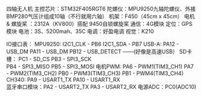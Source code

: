 四轴无人机
  主控芯片：STM32F405RGT6
  陀螺仪：MPU9250九轴陀螺仪、外接BMP280气压计组成10轴（不行就用六轴）
  机架：F450（45cm x 45cm）
  电机 & 螺旋桨 ：2312A（KV800）搭配 9450自锁螺旋桨
  通信：4G模块
  定位：GPS模块
  电池：3S、5200mah、35C
  电调：好盈电调
  视觉：K210

IO接口表：
  MPU9250:  I2C1_CLK - PB6 	I2C1_SDA - PB7
  USB-A:    PA12 - USB_DM	PA11 - USB_DM	   PB12 - USB_DETECT	——(好像是高速USB）
  SD卡槽：     PC1 - SD_CS		PB3 - SPI3_SCK		
	    PB4 - SPI3_MISO	PB5 - SPI3_MOSI
  电机PWM:  PA6 - PWM1(TIM3_CH1)		 PA7 - PWM2(TIM3_CH2)
	    PB0 - PWM3(TIM3_CH3)	 PB1 - PWM4(TIM3_CH4)
  CH340:    PA9 - USART1_TX	PA10 - USART1_RX	
  蓝牙串口模块：PA2 - USART2_TX 	PA3 - USART2_RX
  电源ADC：PC0(ADC10)

